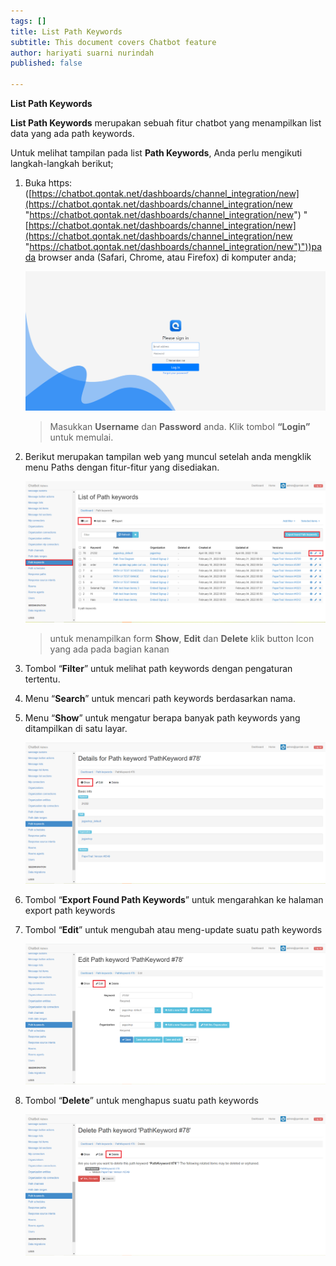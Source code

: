 ```yaml
---
tags: []
title: List Path Keywords
subtitle: This document covers Chatbot feature
author: hariyati suarni nurindah
published: false

---
```

**List Path Keywords**

**List Path Keywords** merupakan sebuah fitur chatbot yang menampilkan list data yang ada path keywords.

Untuk melihat tampilan pada list **Path Keywords**, Anda perlu mengikuti langkah-langkah berikut;

1. Buka https: ([https://chatbot.qontak.net/dashboards/channel_integration/new](https://chatbot.qontak.net/dashboards/channel_integration/new "https://chatbot.qontak.net/dashboards/channel_integration/new") "[https://chatbot.qontak.net/dashboards/channel_integration/new](https://chatbot.qontak.net/dashboards/channel_integration/new "https://chatbot.qontak.net/dashboards/channel_integration/new")"))pada browser anda (Safari, Chrome, atau Firefox) di komputer anda;

   ![](/uploads/channell.PNG)

   > Masukkan **Username** dan **Password** anda. Klik tombol **“Login”** untuk memulai.
2. Berikut merupakan tampilan web yang muncul setelah anda mengklik menu Paths dengan fitur-fitur yang disediakan.

   ![](/uploads/pathkeywords1.PNG)

   > untuk menampilkan form **Show**, **Edit** dan **Delete** klik button Icon yang ada pada bagian kanan
3. Tombol “**Filter**” untuk melihat path keywords dengan pengaturan tertentu.
4. Menu “**Search**” untuk mencari path keywords berdasarkan nama.
5. Menu “**Show**” untuk mengatur berapa banyak path keywords yang ditampilkan di satu layar.

   ![](/uploads/pathkeywords2.PNG)
6. Tombol “**Export Found Path Keywords**” untuk mengarahkan ke halaman export path keywords
7. Tombol “**Edit**” untuk mengubah atau meng-update suatu path keywords

   ![](/uploads/pathkeywords3.PNG)
8. Tombol “**Delete**” untuk menghapus suatu path keywords

   ![](/uploads/pathkeywords4.PNG)